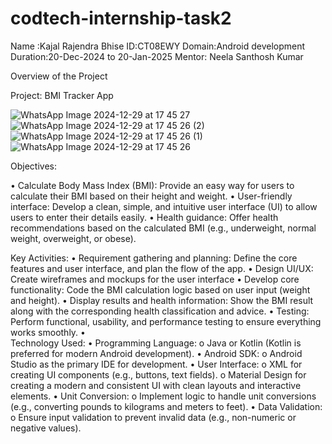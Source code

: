 # codtech-internship-task2
Name :Kajal Rajendra Bhise
ID:CT08EWY
Domain:Android development
Duration:20-Dec-2024 to 20-Jan-2025
Mentor: Neela Santhosh Kumar

Overview of the Project

 Project: BMI Tracker App


![WhatsApp Image 2024-12-29 at 17 45 27](https://github.com/user-attachments/assets/4e2f1d81-f56a-4d12-8e99-dcfebc8c0d5d)
![WhatsApp Image 2024-12-29 at 17 45 26 (2)](https://github.com/user-attachments/assets/8a375b03-d11b-4e27-9c9d-a131dfa6f14a)
![WhatsApp Image 2024-12-29 at 17 45 26 (1)](https://github.com/user-attachments/assets/81299cf2-18b1-4590-9082-2a381a27ceb0)
![WhatsApp Image 2024-12-29 at 17 45 26](https://github.com/user-attachments/assets/0e8cec03-04f4-4e4e-9952-7a68dce1568c)



















Objectives:

•	Calculate Body Mass Index (BMI): Provide an easy way for users to calculate their BMI based on their height and weight.
•	User-friendly interface: Develop a clean, simple, and intuitive user interface (UI) to allow users to enter their details easily.
•	Health guidance: Offer health recommendations based on the calculated BMI (e.g., underweight, normal weight, overweight, or obese).

 Key Activities:
•	Requirement gathering and planning: Define the core features and user interface, and plan the flow of the app.
•	Design UI/UX: Create wireframes and mockups for the user interface 
•	Develop core functionality: Code the BMI calculation logic based on user input (weight and height).
•	Display results and health information: Show the BMI result along with the corresponding health classification and advice.
•	Testing: Perform functional, usability, and performance testing to ensure everything works smoothly.
•	
Technology Used:
•	Programming Language:
o	Java or Kotlin (Kotlin is preferred for modern Android development).
•	Android SDK:
o	Android Studio as the primary IDE for development.
•	User Interface:
o	XML for creating UI components (e.g., buttons, text fields).
o	Material Design for creating a modern and consistent UI with clean layouts and interactive elements.
•	Unit Conversion:
o	Implement logic to handle unit conversions (e.g., converting pounds to kilograms and meters to feet).
•	Data Validation:
o	Ensure input validation to prevent invalid data (e.g., non-numeric or negative values).

